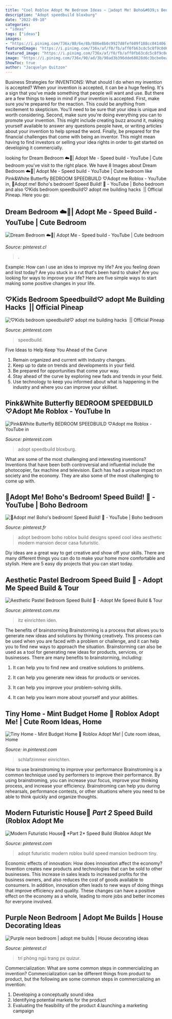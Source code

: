 ```yaml
---
title: "Cool Roblox Adopt Me Bedroom Ideas ~ 🌿adopt Me! Boho&#039;s Bedroom! Speed Build! 🌿"
description: "Adopt speedbuild bloxburg"
date: "2022-09-10"
categories:
- "ideas"
tags: ["ideas"]
images:
- "https://i.pinimg.com/736x/88/6e/8b/886e8b0c9927d8fef609f188cc041406.jpg"
featuredImage: "https://i.pinimg.com/736x/af/f0/fb/aff0fb63cdc5c8f9c0d687da8cda382b.jpg"
featured_image: "https://i.pinimg.com/736x/af/f0/fb/aff0fb63cdc5c8f9c0d687da8cda382b.jpg"
image: "https://i.pinimg.com/736x/90/ad/3b/90ad3b396dde68028d6c3bcbe0ea60e3.jpg"
ShowToc: true
author: "Jacquelyn Quitzon"
---
```



Business Strategies for INVENTIONS: What should I do when my invention is accepted?
When your invention is accepted, it can be a huge feeling. It's a sign that you've made something that people will want and use. But there are a few things to keep in mind if your invention is accepted. 
First, make sure you're prepared for the reaction. This could be anything from excitement to skepticism. You'll need to be sure that your idea is unique and worth considering. 
Second, make sure you're doing everything you can to promote your invention. This might include creating buzz around it, making yourself available to answer any questions people have, or writing articles about your invention to help spread the word. 
Finally, be prepared for the financial challenges that come with being an inventor. This might mean having to find investors or selling your idea rights in order to get started on developing it commercially.

	

		
looking for Dream Bedroom ☁️🎀| Adopt Me - Speed build - YouTube | Cute bedroom you've visit to the right place. We have 8 Images about Dream Bedroom ☁️🎀| Adopt Me - Speed build - YouTube | Cute bedroom like Pink&amp;White Butterfly BEDROOM SPEEDBUILD ♡Adopt me Roblox - YouTube in, 🌿Adopt me! Boho&#039;s bedroom! Speed Build! 🌿 - YouTube | Boho bedroom and also ♡Kids bedroom speedbuild♡ ︎adopt me building hacks ︎ || Official Pineap. Here you go:
		
    
## Dream Bedroom ☁️🎀| Adopt Me - Speed Build - YouTube | Cute Bedroom

<img loading=lazy src="https://i.pinimg.com/736x/90/ad/3b/90ad3b396dde68028d6c3bcbe0ea60e3.jpg" onerror="this.onerror=null;this.src='https://tse2.mm.bing.net/th?id=OIP.ihUsk1OEPEzgGPpawdhWowHaEK&amp;pid=15.1';" alt="Dream Bedroom ☁️🎀| Adopt Me - Speed build - YouTube | Cute bedroom">

_Source: pinterest.cl_

>. 

	

Example: How can I use an idea to improve my life?
Are you feeling down and lost today? Are you stuck in a rut that's been hard to shake? Are you looking for ways to improve your life? Here are five simple ways to start making some positive changes in your life.

    
## ♡Kids Bedroom Speedbuild♡ ︎adopt Me Building Hacks ︎ || Official Pineap

<img loading=lazy src="https://i.pinimg.com/736x/43/47/b6/4347b610ed8ccc07433c657b87c89065.jpg" onerror="this.onerror=null;this.src='https://tse1.mm.bing.net/th?id=OIP.OhXzqonLl0_Nj8glR1Jt2AHaEK&amp;pid=15.1';" alt="♡Kids bedroom speedbuild♡ ︎adopt me building hacks ︎ || Official Pineap">

_Source: pinterest.com_

>speedbuild. 

	

Five Ideas to Help Keep You Ahead of the Curve
1. Remain organized and current with industry changes.
2. Keep up to date on trends and developments in your field.
3. Be prepared for opportunities that come your way.
4. Stay ahead of the curve by exploring new fads and trends in your field.
5. Use technology to keep you informed about what is happening in the industry and where you can improve your skillset.

    
## Pink&amp;White Butterfly BEDROOM SPEEDBUILD ♡Adopt Me Roblox - YouTube In

<img loading=lazy src="https://i.pinimg.com/736x/03/b3/09/03b3098a6827714a3c5dabc90b1b2cc7.jpg" onerror="this.onerror=null;this.src='https://tse3.mm.bing.net/th?id=OIP.CFE9rCsdzK2FwuRPxRL9HAHaEK&amp;pid=15.1';" alt="Pink&amp;White Butterfly BEDROOM SPEEDBUILD ♡Adopt me Roblox - YouTube in">

_Source: pinterest.com_

>adopt speedbuild bloxburg. 

	

What are some of the most challenging and interesting inventions?
Inventions that have been both controversial and influential include the photocopier, fax machine and television. Each has had a unique impact on society and the economy. They are also some of the most challenging to come up with.

    
## 🌿Adopt Me! Boho&#039;s Bedroom! Speed Build! 🌿 - YouTube | Boho Bedroom

<img loading=lazy src="https://i.pinimg.com/736x/d2/3a/6e/d23a6ebaee6c3cc0e0d2f8079a390f2c.jpg" onerror="this.onerror=null;this.src='https://tse2.mm.bing.net/th?id=OIP.i_sBJlzJ8JEXCKUCOj-QTgHaEK&amp;pid=15.1';" alt="🌿Adopt me! Boho&#039;s bedroom! Speed Build! 🌿 - YouTube | Boho bedroom">

_Source: pinterest.fr_

>adopt bedroom boho roblox build designs speed cool idea aesthetic modern mansion decor casa futuristic. 

	

Diy ideas are a great way to get creative and show off your skills. There are many different things you can do to make your home more comfortable and stylish. Here are 5 easy diy projects that you can start today.

    
## Aesthetic Pastel Bedroom Speed Build 🌸 - Adopt Me Speed Build &amp; Tour

<img loading=lazy src="https://i.pinimg.com/736x/5c/ba/29/5cba293f8e03491772ed978231ec009b.jpg" onerror="this.onerror=null;this.src='https://tse2.mm.bing.net/th?id=OIP.Eir_mSrh65Mu7JpnWrA-agHaFj&amp;pid=15.1';" alt="Aesthetic Pastel Bedroom Speed Build 🌸 - Adopt Me Speed Build &amp; Tour">

_Source: pinterest.com.mx_

>itz einrichten iden. 

	

The benefits of brainstorming
Brainstorming is a process that allows you to generate new ideas and solutions by thinking creatively. This process can be used when you are faced with a problem or challenge, and it can help you to find new ways to approach the situation. Brainstorming can also be used as a tool for generating new ideas for products, services, or businesses.
There are many benefits to brainstorming, including:

1. It can help you to find new and creative solutions to problems.

2. It can help you generate new ideas for products or services.

3. It can help you improve your problem-solving skills.

4. It can help you learn more about yourself and your abilities.

    
## Tiny Home - Mint Budget Home 🌱 Roblox Adopt Me! | Cute Room Ideas, Home

<img loading=lazy src="https://i.pinimg.com/736x/88/6e/8b/886e8b0c9927d8fef609f188cc041406.jpg" onerror="this.onerror=null;this.src='https://tse3.mm.bing.net/th?id=OIP.7fSmdEelOcuU6_VXbxIp9gHaEK&amp;pid=15.1';" alt="Tiny Home - Mint Budget Home 🌱 Roblox Adopt Me! | Cute room ideas, Home">

_Source: in.pinterest.com_

>schlafzimmer einrichten. 

	

How to use brainstroming to improve your performance
Brainstroming is a common technique used by performers to improve their performance. By using brainstroming, you can increase your focus, improve your thinking process, and increase your efficiency. Brainstroming can help you during rehearsals, performance contests, or other situations where you need to be able to think quickly and organize thoughts.

    
## Modern Futuristic House🐚 *Part 2* Speed Build (Roblox Adopt Me

<img loading=lazy src="https://i.pinimg.com/736x/a5/94/e9/a594e94f74e61c0e0e9cb2beeb5b68f7.jpg" onerror="this.onerror=null;this.src='https://tse2.mm.bing.net/th?id=OIP.k4XySzQ4RNxxO0MbKd5FiwHaEK&amp;pid=15.1';" alt="Modern Futuristic House🐚 *Part 2* Speed Build (Roblox Adopt Me">

_Source: pinterest.com_

>adopt futuristic modern roblox build speed mansion bedroom tiny. 

	

Economic effects of innovation: How does innovation affect the economy?
Invention creates new products and technologies that can be sold to other businesses. This increase in sales leads to increased profits for the business owners, and also reduces the cost of goods available to consumers. In addition, innovation often leads to new ways of doing things that improve efficiency and quality. These changes can have a positive effect on the economy as a whole, leading to more jobs and better incomes for everyone involved.

    
## Purple Neon Bedroom | Adopt Me Builds | House Decorating Ideas

<img loading=lazy src="https://i.pinimg.com/736x/af/f0/fb/aff0fb63cdc5c8f9c0d687da8cda382b.jpg" onerror="this.onerror=null;this.src='https://tse2.mm.bing.net/th?id=OIP.TDnLgYExSsknOwgPoOT-vAHaFL&amp;pid=15.1';" alt="Purple neon bedroom | adopt me builds | House decorating ideas">

_Source: pinterest.cl_

>trí phòng ngủ trang px quizur. 

	

Commercialization: What are some common steps in commercializing an invention?
Commercialization can be different things from product to product, but the following are some common steps in commercializing an invention:
1. Developing a conceptually sound idea 
2. Identifying potential markets for the product 
3. Evaluating the feasibility of the product 
4.launching a marketing campaign 

